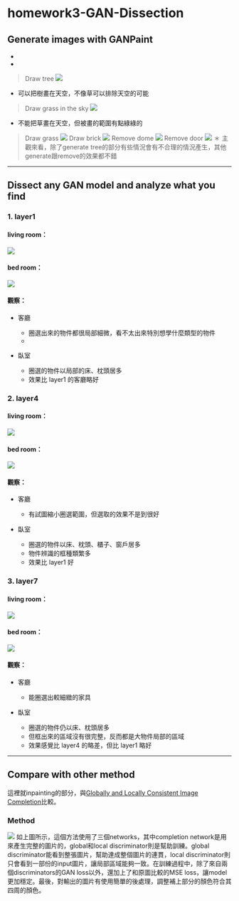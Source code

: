 # homework3-GAN-Dissection

## Generate images with GANPaint
* 
* 
> Draw tree
![](https://i.imgur.com/UX1BGAS.jpg)
* 可以把樹畫在天空，不像草可以排除天空的可能
> Draw grass in the sky
![](https://i.imgur.com/zUgg0dh.png)
* 不能把草畫在天空，但被畫的範圍有點綠綠的
> Draw grass
![](https://i.imgur.com/6Tj57A7.png)
> Draw brick
![](https://i.imgur.com/7cgeqAj.png)
> Remove dome
![](https://i.imgur.com/04Hozyq.png)
> Remove door
![](https://i.imgur.com/6qZoC9Y.png)
＊ 主觀來看，除了generate tree的部分有些情況會有不合理的情況產生，其他generate跟remove的效果都不錯
---
## Dissect any GAN model and analyze what you find
### 1. layer1
#### living room：
![](https://imgur.com/3OTnaOq.png)
#### bed room：
![](https://imgur.com/EQCiuFc.png)
#### 觀察：
* 客廳

    - 圈選出來的物件都很局部細微，看不太出來特別想學什麼類型的物件
    - 

* 臥室

    - 圈選的物件以局部的床、枕頭居多
    - 效果比 layer1 的客廳略好

### 2. layer4
#### living room：
![](https://imgur.com/yaoQO35.png)

#### bed room：
![](https://imgur.com/6Wj5QfG.png)
#### 觀察：
* 客廳

    - 有試圖縮小圈選範圍，但選取的效果不是到很好

* 臥室

    - 圈選的物件以床、枕頭、櫃子、窗戶居多
    - 物件辨識的框種類繁多
    - 效果比 layer1 好

### 3. layer7
#### living room：
![](https://imgur.com/pK07WML.png)
#### bed room：
![](https://imgur.com/G9R0RB6.png)
#### 觀察：
* 客廳

    - 能圈選出較細緻的家具

* 臥室

    - 圈選的物件仍以床、枕頭居多
    - 但框出來的區域沒有很完整，反而都是大物件局部的區域
    - 效果感覺比 layer4 的略差，但比 layer1 略好 


---
## Compare with other method
這裡就inpainting的部分，與[Globally and Locally Consistent Image Completion](http://iizuka.cs.tsukuba.ac.jp/projects/completion/en/)比較。

### Method
![](http://iizuka.cs.tsukuba.ac.jp/projects/completion/images/model_v2.png)
如上圖所示，這個方法使用了三個networks，其中completion network是用來產生完整的圖片的，global和local discriminator則是幫助訓練。global discriminator能看到整張圖片，幫助達成整個圖片的連貫，local discriminator則只會看到一部份的input圖片，讓局部區域能夠一致。在訓練過程中，除了來自兩個discriminators的GAN loss以外，還加上了和原圖比較的MSE loss，讓model更加穩定。最後，對輸出的圖片有使用簡單的後處理，調整補上部分的顏色符合其四周的顏色。
